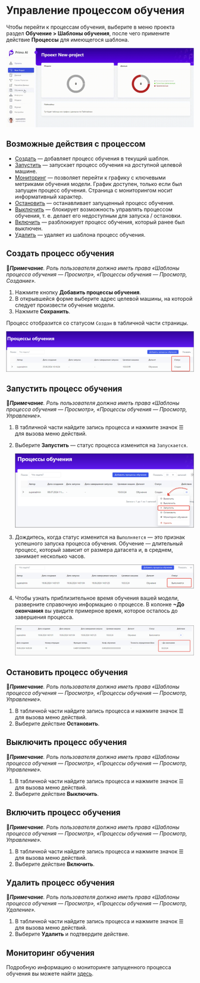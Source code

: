 # Управление процессом обучения

Чтобы перейти к процессам обучения, выберите в меню проекта раздел **Обучение > Шаблоны обучения**, после чего примените действие **Процессы** для имеющегося шаблона.

![](<../../../../.gitbook/assets1/primo-ai//user-guide/go-to-training-process.gif>)

## Возможные действия с процессом
* [Cоздать](https://docs.primo-rpa.ru/primo-rpa/primo-rpa-ai-server/user/training/operations-with-process#sozdat-process-obucheniya) — добавляет процесс обучения в текущий шаблон. 
* [Запустить](https://docs.primo-rpa.ru/primo-rpa/primo-rpa-ai-server/user/training/operations-with-process#zapustit-process-obucheniya) — запускает процесс обучения на доступной целевой машине. 
* [Мониторинг](https://docs.primo-rpa.ru/primo-rpa/primo-rpa-ai-server/user/training/monitoring) — позволяет перейти к графику с ключевыми метриками обучения модели. График доступен, только если был запущен процесс обучения. Страница с мониторингом носит информативный характер.
* [Остановить](https://docs.primo-rpa.ru/primo-rpa/primo-rpa-ai-server/user/training/operations-with-process#ostanovit-process-obucheniya) — останавливает запущенный процесс обучения.
* [Выключить](https://docs.primo-rpa.ru/primo-rpa/primo-rpa-ai-server/user/training/operations-with-process#vyklyuchit-process-obucheniya) — блокирует возможность управлять процессом обучения, т. е. делает его недоступным для запуска / остановки.
* [Включить](https://docs.primo-rpa.ru/primo-rpa/primo-rpa-ai-server/user/training/operations-with-process#vklyuchit-process-obucheniya) — разблокирует процесс обучения, который ранее был выключен.
* [Удалить](https://docs.primo-rpa.ru/primo-rpa/primo-rpa-ai-server/user/training/operations-with-process#udalit-process-obucheniya) — удаляет из шаблона процесс обучения.


## Создать процесс обучения

:large_blue_diamond:***Примечание**. Роль пользователя должна иметь права «Шаблоны процесса обучения — Просмотр», «Процессы обучения — Просмотр, Создание».*

1. Нажмите кнопку **Добавить процессы обучения**.
1. В открывшейся форме выберите адрес целевой машины, на которой следует произвести обучение модели.
1. Нажмите **Сохранить**.

Процесс отобразится со статусом `Создан` в табличной части страницы.

![](<../../../../.gitbook/assets1/primo-ai/class-training-processadded.png>) 

## Запустить процесс обучения

:large_blue_diamond:***Примечание**. Роль пользователя должна иметь права «Шаблоны процесса обучения — Просмотр», «Процессы обучения — Просмотр, Управление».*

1. В табличной части найдите запись процесса и нажмите значок ☰ для вызова меню действий.
1. Выберите **Запустить** — статус процесса изменится на `Запускается`.

   ![](<../../../../.gitbook/assets1/primo-ai//user-guide/actions-with-training-process.png>)
   
1. Дождитесь, когда статус изменится на `Выполняется` — это признак успешного запуска процесса обучения. Обучение — длительный процесс, который зависит от размера датасета и, в среднем, занимает несколько часов. 

   ![](<../../../../.gitbook/assets1/primo-ai/class-training-process-is-running.png>) 

1. Чтобы узнать приблизительное время обучения вашей модели, разверните справочную информацию о процессе. В колонке **~До окончания** вы увидите примерное время, которое осталось до завершения процесса. 

   ![](<../../../../.gitbook/assets1/primo-ai/class-training-process-timeuntil.png>) 

## Остановить процесс обучения

:large_blue_diamond:***Примечание**. Роль пользователя должна иметь права «Шаблоны процесса обучения — Просмотр», «Процессы обучения — Просмотр, Управление».*

1. В табличной части найдите запись процесса и нажмите значок ☰ для вызова меню действий.
1. Выберите действие **Остановить**.


## Выключить процесс обучения

:large_blue_diamond:***Примечание**. Роль пользователя должна иметь права «Шаблоны процесса обучения — Просмотр», «Процессы обучения — Просмотр, Управление».*

1. В табличной части найдите запись процесса и нажмите значок ☰ для вызова меню действий.
1. Выберите действие **Выключить**.


## Включить процесс обучения

:large_blue_diamond:***Примечание**. Роль пользователя должна иметь права «Шаблоны процесса обучения — Просмотр», «Процессы обучения — Просмотр, Управление».*

1. В табличной части найдите запись процесса и нажмите значок ☰ для вызова меню действий.
1. Выберите действие **Включить**.


## Удалить процесс обучения

:large_blue_diamond:***Примечание**. Роль пользователя должна иметь права «Шаблоны процесса обучения — Просмотр», «Процессы обучения — Просмотр, Удаление».*

1. В табличной части найдите запись процесса и нажмите значок ☰ для вызова меню действий.
1. Выберите **Удалить** и подтвердите действие.

## Мониторинг обучения

Подробную информацию о мониторинге запущенного процесса обучения вы можете найти [здесь](https://docs.primo-rpa.ru/primo-rpa/primo-rpa-ai-server/user/training/monitoring).
